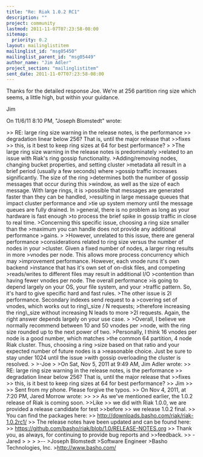 ```yaml
---
title: "Re: Riak 1.0.2 RC1"
description: ""
project: community
lastmod: 2011-11-07T07:23:58-08:00
sitemap:
  priority: 0.2
layout: mailinglistitem
mailinglist_id: "msg05450"
mailinglist_parent_id: "msg05449"
author_name: "Jim Adler"
project_section: "mailinglistitem"
sent_date: 2011-11-07T07:23:58-08:00
---
```



Thanks for the detailed response Joe. We're at 256 partition ring size
which seems, a little high, but within your guidance.

Jim

On 11/6/11 8:10 PM, "Joseph Blomstedt"  wrote:

&gt;&gt; RE: large ring size warning in the release notes, is the performance
&gt;&gt; degradation linear below 256? That is, until the major release that
&gt;&gt;fixes
&gt;&gt; this, is it best to keep ring sizes at 64 for best performance?
&gt;
&gt;The large ring size warning in the release notes is predominately
&gt;related to an issue with Riak's ring gossip functionality.
&gt;Adding/removing nodes, changing bucket properties, and setting cluster
&gt;metadata all result in a brief period (usually a few seconds) where
&gt;gossip traffic increases significantly. The size of the ring
&gt;determines both the number of gossip messages that occur during this
&gt;window, as well as the size of each message. With large rings, it is
&gt;possible that messages are generated faster than they can be handled,
&gt;resulting in large message queues that impact cluster performance and
&gt;tie up system memory until the message queues are fully drained. In
&gt;general, there is no problem as long as your hardware is fast enough
&gt;to process the brief spike in gossip traffic in close to real time.
&gt;Concerning this specific issue, choosing a ring size smaller than the
&gt;maximum you can handle does not provide any additional performance
&gt;gains.
&gt;
&gt;However, unrelated to this issue, there are general performance
&gt;considerations related to ring size versus the number of nodes in your
&gt;cluster. Given a fixed number of nodes, a larger ring results in more
&gt;vnodes per node. This allows more process concurrency which may
&gt;improvement performance. However, each vnode runs it's own backend
&gt;instance that has it's own set of on-disk files, and competing
&gt;reads/writes to different files may result in additional I/O
&gt;contention than having fewer vnodes per node. The overall performance
&gt;is going to depend largely on your OS, your file system, and your
&gt;traffic pattern. So, it's hard to give specific hard and fast rules.
&gt;The other issue is 2I performance. Secondary indexes send request to a
&gt;covering set of vnodes, which works out to ring\\_size / N requests;
&gt;therefore increasing the ring\\_size without increasing N leads to more
&gt;2I requests. Again, the right answer depends largely on your use case.
&gt;
&gt;Overall, I believe we normally recommend between 10 and 50 vnodes per
&gt;node, with the ring size rounded up to the next power of two.
&gt;Personally, I think 16 vnodes per node is a good number, which matches
&gt;the common 64 partition, 4 node Riak cluster. Thus, choosing a ring
&gt;size based on that ratio and your expected number of future nodes is a
&gt;reasonable choice. Just be sure to stay under 1024 until the issue
&gt;with gossip overloading the cluster is resolved.
&gt;
&gt;-Joe
&gt;
&gt;On Sat, Nov 5, 2011 at 9:49 AM, Jim Adler  wrote:
&gt;&gt; RE: large ring size warning in the release notes, is the performance
&gt;&gt; degradation linear below 256? That is, until the major release that
&gt;&gt;fixes
&gt;&gt; this, is it best to keep ring sizes at 64 for best performance?
&gt;&gt; Jim
&gt;&gt;
&gt;&gt; Sent from my phone. Please forgive the typos.
&gt;&gt; On Nov 4, 2011, at 7:20 PM, Jared Morrow  wrote:
&gt;&gt;
&gt;&gt; As we've mentioned earlier, the 1.0.2 release of Riak is coming soon.
&gt;&gt;Like
&gt;&gt; we did with Riak 1.0.0, we are provided a release candidate for test
&gt;&gt;before
&gt;&gt; we release 1.0.2 final.
&gt;&gt; You can find the packages here:
&gt;&gt; http://downloads.basho.com/riak/riak-1.0.2rc1/
&gt;&gt; The release notes have been updated and can be found here:
&gt;&gt; https://github.com/basho/riak/blob/1.0/RELEASE-NOTES.org
&gt;&gt; Thank you, as always, for continuing to provide bug reports and
&gt;&gt;feedback.
&gt;&gt; -Jared
&gt;
&gt;
&gt;
&gt;-- 
&gt;Joseph Blomstedt 
&gt;Software Engineer
&gt;Basho Technologies, Inc.
&gt;http://www.basho.com/

